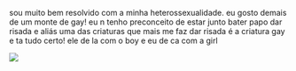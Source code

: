 sou muito bem resolvido com a minha heterossexualidade. eu gosto demais de um monte de gay! eu n tenho preconceito de estar junto bater papo dar risada e aliás uma das criaturas que mais me faz dar risada é a criatura gay e ta tudo certo! ele de la com o boy e eu de ca com a girl

![](https://files.catbox.moe/kibqvk.png)
